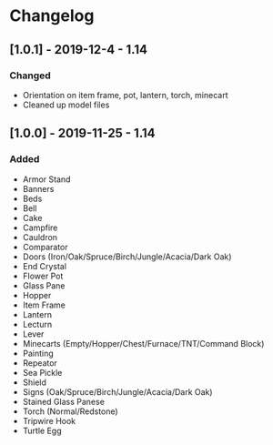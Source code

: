 # Changelog

## [1.0.1] - 2019-12-4 - 1.14
### Changed
- Orientation on item frame, pot, lantern, torch, minecart
- Cleaned up model files

## [1.0.0] - 2019-11-25 - 1.14
### Added
- Armor Stand
- Banners
- Beds
- Bell
- Cake
- Campfire
- Cauldron
- Comparator
- Doors (Iron/Oak/Spruce/Birch/Jungle/Acacia/Dark Oak)
- End Crystal
- Flower Pot
- Glass Pane
- Hopper
- Item Frame
- Lantern
- Lecturn
- Lever
- Minecarts (Empty/Hopper/Chest/Furnace/TNT/Command Block)
- Painting
- Repeator
- Sea Pickle
- Shield
- Signs (Oak/Spruce/Birch/Jungle/Acacia/Dark Oak)
- Stained Glass Panese
- Torch (Normal/Redstone)
- Tripwire Hook
- Turtle Egg
